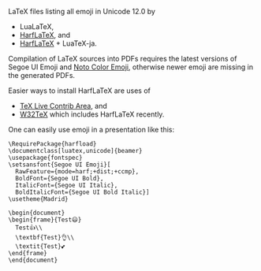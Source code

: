 LaTeX files listing all emoji in Unicode 12.0 by

* LuaLaTeX,
* [HarfLaTeX](https://github.com/khaledhosny/harftex), and
* [HarfLaTeX](https://github.com/khaledhosny/harftex) + LuaTeX-ja.

Compilation of LaTeX sources into PDFs requires the latest versions of Segoe UI Emoji and [Noto Color Emoji](https://github.com/googlefonts/noto-emoji), otherwise newer emoji are missing in the generated PDFs.

Easier ways to install HarfLaTeX are uses of

* [TeX Live Contrib Area](https://contrib.texlive.info/), and
* [W32TeX](http://w32tex.org/index.html) which includes HarfLaTeX recently.

One can easily use emoji in a presentation like this:

```
\RequirePackage{harfload}
\documentclass[luatex,unicode]{beamer}
\usepackage{fontspec}
\setsansfont{Segoe UI Emoji}[
  RawFeature={mode=harf;+dist;+ccmp},
  BoldFont={Segoe UI Bold},
  ItalicFont={Segoe UI Italic},
  BoldItalicFont={Segoe UI Bold Italic}]
\usetheme{Madrid} 

\begin{document}
\begin{frame}{Test😃}
  Test👍\\
  \textbf{Test}👌\\
  \textit{Test}💕
\end{frame}
\end{document}
```
